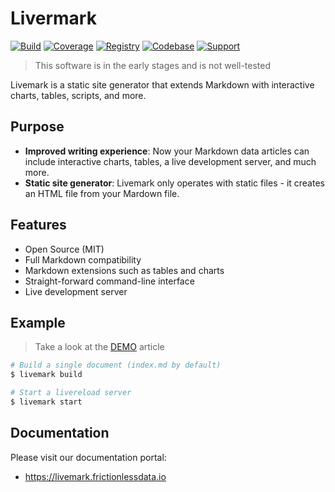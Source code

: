 # Livermark

[![Build](https://img.shields.io/github/workflow/status/frictionlessdata/livemark/general/main)](https://github.com/frictionlessdata/livemark/actions)
[![Coverage](https://img.shields.io/codecov/c/github/frictionlessdata/livemark/main)](https://codecov.io/gh/frictionlessdata/livemark)
[![Registry](https://img.shields.io/pypi/v/livemark.svg)](https://pypi.python.org/pypi/livemark)
[![Codebase](https://img.shields.io/badge/codebase-github-brightgreen)](https://github.com/frictionlessdata/livemark)
[![Support](https://img.shields.io/badge/support-discord-brightgreen)](https://discordapp.com/invite/Sewv6av)

> This software is in the early stages and is not well-tested

Livemark is a static site generator that extends Markdown with interactive charts, tables, scripts, and more.

## Purpose

- **Improved writing experience**: Now your Markdown data articles can include interactive charts, tables, a live development server, and much more.
- **Static site generator**: Livemark only operates with static files - it creates an HTML file from your Mardown file.

## Features

- Open Source (MIT)
- Full Markdown compatibility
- Markdown extensions such as tables and charts
- Straight-forward command-line interface
- Live development server

## Example

> Take a look at the [DEMO](https://frictionlessdata.github.io/livemark/) article

```bash
# Build a single document (index.md by default)
$ livemark build

# Start a livereload server
$ livemark start
```

## Documentation

Please visit our documentation portal:
- https://livemark.frictionlessdata.io
